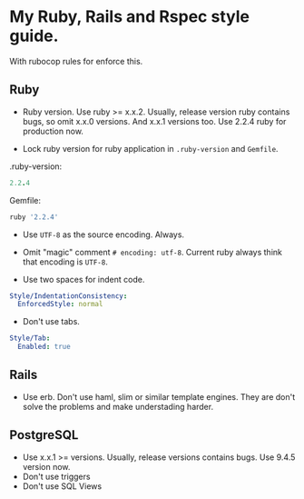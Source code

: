# My Ruby, Rails and Rspec style guide.

With rubocop rules for enforce this.

## Ruby

* Ruby version. Use ruby >= x.x.2. Usually, release version ruby contains bugs, so omit x.x.0 versions. And x.x.1 versions too. Use 2.2.4 ruby for production now.

* Lock ruby version for ruby application in ```.ruby-version``` and ```Gemfile```.

.ruby-version:
```ruby
2.2.4
```

Gemfile:
```ruby
ruby '2.2.4'
```

* Use ```UTF-8``` as the source encoding. Always.

* Omit "magic" comment ```# encoding: utf-8```. Current ruby always think that encoding is ```UTF-8```.

* Use two spaces for indent code.
```yaml
Style/IndentationConsistency:
  EnforcedStyle: normal
```

* Don't use tabs.
```yaml
Style/Tab:
  Enabled: true
```

## Rails

* Use erb. Don't use haml, slim or similar template engines. They are don't solve the problems and make understading harder.

## PostgreSQL

* Use x.x.1 >= versions. Usually, release versions contains bugs. Use 9.4.5 version now.
* Don't use triggers
* Don't use SQL Views
